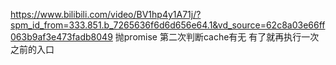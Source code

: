 https://www.bilibili.com/video/BV1hp4y1A71j/?spm_id_from=333.851.b_7265636f6d6d656e64.1&vd_source=62c8a03e66ff063b9af3e473fadb8049
抛promise
第二次判断cache有无
有了就再执行一次之前的入口